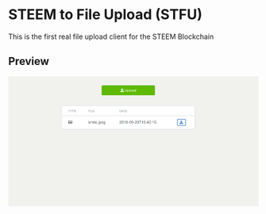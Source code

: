 STEEM to File Upload (STFU)
======

This is the first real file upload client for the STEEM Blockchain


Preview
------

![Preview](images/steemToFileUpload-Preview.png)

